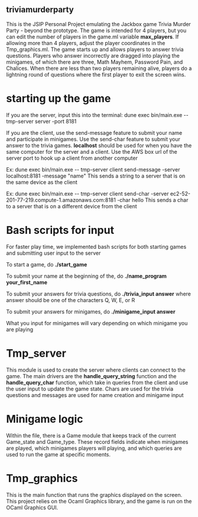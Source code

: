 ## triviamurderparty
This is the JSIP Personal Project emulating the Jackbox game Trivia Murder Party - beyond the prototype. The game is intended for 4 players, but you can edit the number of players in the game.ml variable **max_players**. If allowing more than 4 players, adjust the player coordinates in the Tmp_graphics.ml. The game starts up and allows players to answer trivia questions. Players who answer incorrectly are dragged into playing the minigames, of which there are three, Math Mayhem, Password Pain, and Chalices. When there are less than two players remaining alive, players do a lightning round of questions where the first player to exit the screen wins.


# starting up the game
If you are the server, input this into the terminal: 
dune exec bin/main.exe -- tmp-server server -port 8181

If you are the client, use the send-message feature to submit your name and participate in minigames.
Use the send-char feature to submit your answer to the trivia games.
**localhost** should be used for when you have the same computer for the server and a client. 
Use the AWS box url of the server port to hook up a client from another computer 

Ex: dune exec bin/main.exe -- tmp-server client send-message -server localhost:8181 -message "name"
This sends a string to a server that is on the same device as the client

Ex: dune exec bin/main.exe -- tmp-server client send-char -server ec2-52-201-77-219.compute-1.amazonaws.com:8181 -char hello
This sends a char to a server that is on a different device from the client

# Bash scripts for input

For faster play time, we implemented bash scripts for both starting games and submitting user input to the server

To start a game, do **./start_game** 

To submit your name at the beginning of the, do **./name_program your_first_name**

To submit your answers for trivia questions, do **./trivia_input answer** where answer should be one of the characters Q, W, E, or R

To submit your answers for minigames, do **./minigame_input answer**

What you input for minigames will vary depending on which minigame you are playing

# Tmp_server
This module is used to create the server where clients can connect to the game. The main drivers are the **handle_query_string** function and the **handle_query_char** function, which take in queries from the client and use the user input to update the game state. Chars are used for the trivia questions and messages are used for name creation and minigame input 

# Minigame logic
Within the file, there is a Game module that keeps track of the current Game_state and Game_type. These record fields indicate when minigames are played, which minigames players will playing, and which queries are used to run the game at specific moments.

# Tmp_graphics
This is the main function that runs the graphics displayed on the screen. This project relies on the Ocaml Graphics library, and the game is run on the OCaml Graphics GUI. 
